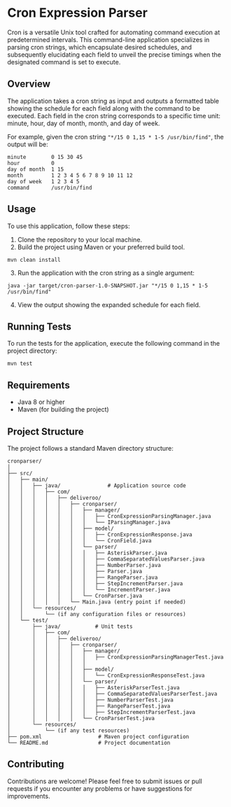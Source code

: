# Cron Expression Parser


Cron is a versatile Unix tool crafted for automating command execution at predetermined intervals. This command-line application specializes in parsing cron strings, which encapsulate desired schedules, and subsequently elucidating each field to unveil the precise timings when the designated command is set to execute.

## Overview

The application takes a cron string as input and outputs a formatted table showing the schedule for each field along with the command to be executed. Each field in the cron string corresponds to a specific time unit: minute, hour, day of month, month, and day of week.

For example, given the cron string `"*/15 0 1,15 * 1-5 /usr/bin/find"`, the output will be:

```
minute        0 15 30 45
hour          0
day of month  1 15
month         1 2 3 4 5 6 7 8 9 10 11 12
day of week   1 2 3 4 5
command       /usr/bin/find
```

## Usage

To use this application, follow these steps:

1. Clone the repository to your local machine.
2. Build the project using Maven or your preferred build tool.
```
mvn clean install
```
3. Run the application with the cron string as a single argument:

```
java -jar target/cron-parser-1.0-SNAPSHOT.jar "*/15 0 1,15 * 1-5 /usr/bin/find"
```

4. View the output showing the expanded schedule for each field.

## Running Tests

To run the tests for the application, execute the following command in the project directory:

```
mvn test
```

## Requirements

- Java 8 or higher
- Maven (for building the project)

## Project Structure

The project follows a standard Maven directory structure:


```
cronparser/
│
├── src/
│   ├── main/
│   │   ├── java/               # Application source code
│   │   │   ├── com/
│   │   │   │   ├── deliveroo/
│   │   │   │   │   ├── cronparser/
│   │   │   │   │   │   ├── manager/
│   │   │   │   │   │   │   ├── CronExpressionParsingManager.java
│   │   │   │   │   │   │   └── IParsingManager.java
│   │   │   │   │   │   ├── model/
│   │   │   │   │   │   │   ├── CronExpressionResponse.java
│   │   │   │   │   │   │   └── CronField.java
│   │   │   │   │   │   └── parser/
│   │   │   │   │   │   │   ├── AsteriskParser.java
│   │   │   │   │   │   │   ├── CommaSeparatedValuesParser.java
│   │   │   │   │   │   │   ├── NumberParser.java
│   │   │   │   │   │   │   ├── Parser.java
│   │   │   │   │   │   │   ├── RangeParser.java
│   │   │   │   │   │   │   ├── StepIncrementParser.java
│   │   │   │   │   │   │   └── IncrementParser.java
│   │   │   │   │   │   └── CronParser.java
│   │   │   │   │   └── Main.java (entry point if needed)
│   │   └── resources/
│   │       └── (if any configuration files or resources)
│   └── test/
│       ├── java/           # Unit tests
│       │   ├── com/
│       │   │   ├── deliveroo/
│       │   │   │   ├── cronparser/
│       │   │   │   │   ├── manager/
│       │   │   │   │   │   ├── CronExpressionParsingManagerTest.java
│       │   │   │   │   │
│       │   │   │   │   ├── model/
│       │   │   │   │   │   └── CronExpressionResponseTest.java
│       │   │   │   │   └── parser/
│       │   │   │   │   │   ├── AsteriskParserTest.java
│       │   │   │   │   │   ├── CommaSeparatedValuesParserTest.java
│       │   │   │   │   │   ├── NumberParserTest.java
│       │   │   │   │   │   ├── RangeParserTest.java
│       │   │   │   │   │   ├── StepIncrementParserTest.java
│       │   │   │   │   └── CronParserTest.java
│       └── resources/
│           └── (if any test resources)
├── pom.xml                  # Maven project configuration
└── README.md                # Project documentation
```

## Contributing

Contributions are welcome! Please feel free to submit issues or pull requests if you encounter any problems or have suggestions for improvements.
